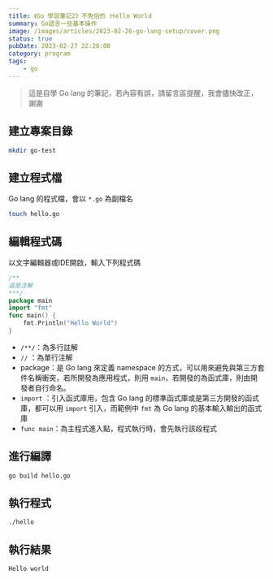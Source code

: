 ```yaml
---
title: 《Go 學習筆記2》不免俗的 Ｈello World
summary: Go語言一些基本操作
image: /images/articles/2023-02-26-go-lang-setup/cover.png
status: true
pubDate: 2023-02-27 22:28:00
category: program
tags:
    - go
---
```


>這是自學 Go lang 的筆記，若內容有誤，請留言區提醒，我會儘快改正，謝謝

## 建立專案目錄

```bash
mkdir go-test
```

## 建立程式檔

Go lang 的程式檔，會以 `*.go` 為副檔名

```bash
touch hello.go
```

## 編輯程式碼

以文字編輯器或IDE開啟，輸入下列程式碼

```go
/**
這是注解
***/
package main
import "fmt"
func main() {
	fmt.Println("Hello World")
}
```

- `/**/`：為多行註解
- `//` ：為單行注解
- package：是 Go lang 來定義 namespace 的方式，可以用來避免與第三方套件名稱衝突，若所開發為應用程式，則用 `main`，若開發的為函式庫，則由開發者自行命名。
- `import` ：引入函式庫用，包含 Go lang 的標準函式庫或是第三方開發的函式庫，都可以用 `import` 引入，而範例中 `fmt` 為 Go lang 的基本輸入輸出的函式庫
- `func main`：為主程式進入點，程式執行時，會先執行該段程式

## 進行編譯

```bash
go build hello.go
```

## 執行程式

```bash
./hello
```

## 執行結果
```bash
Hello world
```
